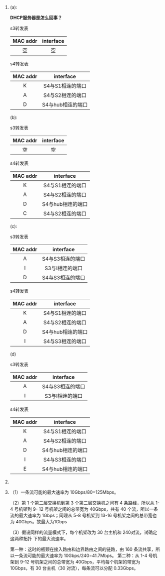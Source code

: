 1. (a): 

   **DHCP服务器是怎么回事？**

   s3转发表

   | MAC addr | interface |
   | :------: | :-------: |
   |    空    |    空     |

   s4转发表

   | MAC addr |   **interface**   |
   | :------: | :---------------: |
   |    K     | S4与S1相连的端口  |
   |    A     | S4与S2相连的端口  |
   |    D     | S4与hub相连的端口 |

   (b):

   s3转发表

   | MAC addr | interface |
   | :------: | :-------: |
   |    空    |    空     |

   s4转发表

   | MAC addr |   **interface**   |
   | :------: | :---------------: |
   |    K     | S4与S1相连的端口  |
   |    A     | S4与S2相连的端口  |
   |    D     | S4与hub相连的端口 |
   |    C     | S4与S2相连的端口  |

   (c):

   s3转发表

   | MAC addr |    interface     |
   | :------: | :--------------: |
   |    A     | S4与S3相连的端口 |
   |    I     | S3与I相连的端口  |
   |    D     | S4与S3相连的端口 |

   s4转发表

   | MAC addr |   **interface**   |
   | :------: | :---------------: |
   |    K     | S4与S1相连的端口  |
   |    A     | S4与S2相连的端口  |
   |    D     | S4与hub相连的端口 |
   |    I     | S4与S3相连的端口  |

   (d)

   s3转发表

   | MAC addr |    interface     |
   | :------: | :--------------: |
   |    A     | S4与S3相连的端口 |
   |    I     | S3与I相连的端口  |

   s4转发表

   | MAC addr |   **interface**   |
   | :------: | :---------------: |
   |    K     | S4与S1相连的端口  |
   |    A     | S4与S2相连的端口  |
   |    D     | S4与hub相连的端口 |
   |    I     | S4与S3相连的端口  |
   |    E     | S4与hub相连的端口 |

2. 

3. （1）一条流可能的最大速率为 10Gbps/80=125Mbps。 

   （2）第 1 个第二层交换机到第 3 个第二层交换机之间有 4 条路经，所以从 1-4 号机架到 9- 12 号机架之间的总带宽为 40Gbps，共有 40 个流，所以一条流的最大速率为 1Gbps；同理从 5-8 号机架到 13-16 号机架之间的总带宽也为 40Gbps。故最大为1Gbps

   （3）假设同样的流量模式下，每个机架改为 30 台主机和 240对流，试确定这两种拓扑 下的最大流速率。 

   第一种：这时的瓶颈在接入路由和边界路由之间的链路，由 160 条流共享，所以一条流可能的最大速率为 10Gbps/240=41.7Mbps。 第二种：从 1-4 号机架到 9-12 号机架之间的总带宽为 40Gbps，平均每个机架的带宽为 10Gbps，有 30 台主机（30 对流），每条流可以分配 0.33Gbps。


